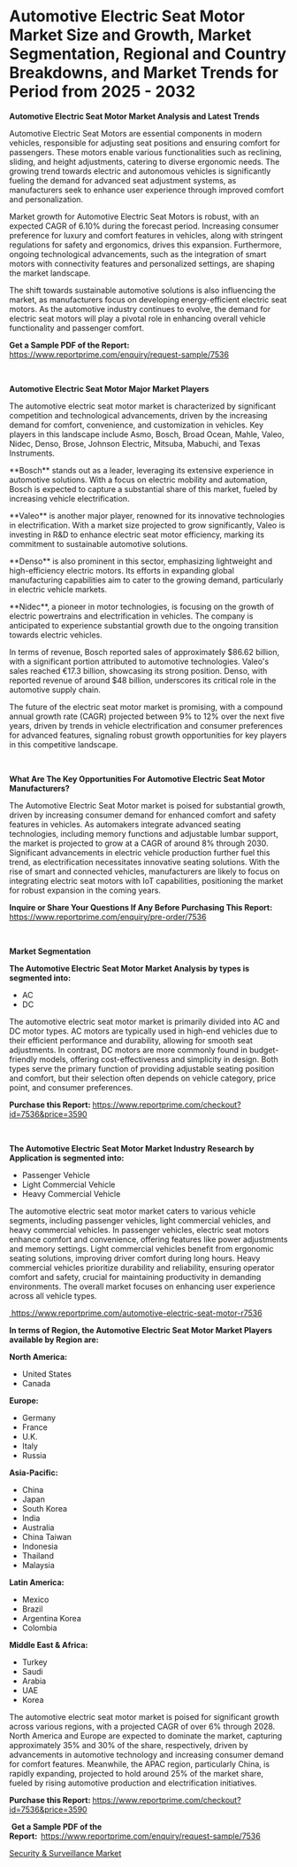 <p><h1>Automotive Electric Seat Motor Market Size and Growth, Market Segmentation, Regional and Country Breakdowns, and Market Trends for Period from 2025 -  2032</h1></p><p><strong>Automotive Electric Seat Motor Market Analysis and Latest Trends</strong></p>
<p><p>Automotive Electric Seat Motors are essential components in modern vehicles, responsible for adjusting seat positions and ensuring comfort for passengers. These motors enable various functionalities such as reclining, sliding, and height adjustments, catering to diverse ergonomic needs. The growing trend towards electric and autonomous vehicles is significantly fueling the demand for advanced seat adjustment systems, as manufacturers seek to enhance user experience through improved comfort and personalization.</p><p>Market growth for Automotive Electric Seat Motors is robust, with an expected CAGR of 6.10% during the forecast period. Increasing consumer preference for luxury and comfort features in vehicles, along with stringent regulations for safety and ergonomics, drives this expansion. Furthermore, ongoing technological advancements, such as the integration of smart motors with connectivity features and personalized settings, are shaping the market landscape.</p><p>The shift towards sustainable automotive solutions is also influencing the market, as manufacturers focus on developing energy-efficient electric seat motors. As the automotive industry continues to evolve, the demand for electric seat motors will play a pivotal role in enhancing overall vehicle functionality and passenger comfort.</p></p>
<p><strong>Get a Sample PDF of the Report:&nbsp;</strong> <a href="https://www.reportprime.com/enquiry/request-sample/7536?utm_campaign=2778&utm_medium=2&utm_source=Github&utm_content=ia&utm_term=19032025&utm_id=automotive-electric-seat-motor">https://www.reportprime.com/enquiry/request-sample/7536</a></p>
<p>&nbsp;</p>
<p><strong>Automotive Electric Seat Motor Major Market Players</strong></p>
<p><p>The automotive electric seat motor market is characterized by significant competition and technological advancements, driven by the increasing demand for comfort, convenience, and customization in vehicles. Key players in this landscape include Asmo, Bosch, Broad Ocean, Mahle, Valeo, Nidec, Denso, Brose, Johnson Electric, Mitsuba, Mabuchi, and Texas Instruments.</p><p>**Bosch** stands out as a leader, leveraging its extensive experience in automotive solutions. With a focus on electric mobility and automation, Bosch is expected to capture a substantial share of this market, fueled by increasing vehicle electrification.</p><p>**Valeo** is another major player, renowned for its innovative technologies in electrification. With a market size projected to grow significantly, Valeo is investing in R&D to enhance electric seat motor efficiency, marking its commitment to sustainable automotive solutions.</p><p>**Denso** is also prominent in this sector, emphasizing lightweight and high-efficiency electric motors. Its efforts in expanding global manufacturing capabilities aim to cater to the growing demand, particularly in electric vehicle markets.</p><p>**Nidec**, a pioneer in motor technologies, is focusing on the growth of electric powertrains and electrification in vehicles. The company is anticipated to experience substantial growth due to the ongoing transition towards electric vehicles.</p><p>In terms of revenue, Bosch reported sales of approximately $86.62 billion, with a significant portion attributed to automotive technologies. Valeo's sales reached €17.3 billion, showcasing its strong position. Denso, with reported revenue of around $48 billion, underscores its critical role in the automotive supply chain. </p><p>The future of the electric seat motor market is promising, with a compound annual growth rate (CAGR) projected between 9% to 12% over the next five years, driven by trends in vehicle electrification and consumer preferences for advanced features, signaling robust growth opportunities for key players in this competitive landscape.</p></p>
<p>&nbsp;</p>
<p><strong>What Are The Key Opportunities For Automotive Electric Seat Motor Manufacturers?</strong></p>
<p><p>The Automotive Electric Seat Motor market is poised for substantial growth, driven by increasing consumer demand for enhanced comfort and safety features in vehicles. As automakers integrate advanced seating technologies, including memory functions and adjustable lumbar support, the market is projected to grow at a CAGR of around 8% through 2030. Significant advancements in electric vehicle production further fuel this trend, as electrification necessitates innovative seating solutions. With the rise of smart and connected vehicles, manufacturers are likely to focus on integrating electric seat motors with IoT capabilities, positioning the market for robust expansion in the coming years.</p></p>
<p><strong>Inquire or Share Your Questions If Any Before Purchasing This Report:</strong> <a href="https://www.reportprime.com/enquiry/pre-order/7536?utm_campaign=2778&utm_medium=2&utm_source=Github&utm_content=ia&utm_term=19032025&utm_id=automotive-electric-seat-motor">https://www.reportprime.com/enquiry/pre-order/7536</a></p>
<p>&nbsp;</p>
<p><strong>Market Segmentation</strong></p>
<p><strong>The Automotive Electric Seat Motor Market Analysis by types is segmented into:</strong></p>
<p><ul><li>AC</li><li>DC</li></ul></p>
<p><p>The automotive electric seat motor market is primarily divided into AC and DC motor types. AC motors are typically used in high-end vehicles due to their efficient performance and durability, allowing for smooth seat adjustments. In contrast, DC motors are more commonly found in budget-friendly models, offering cost-effectiveness and simplicity in design. Both types serve the primary function of providing adjustable seating position and comfort, but their selection often depends on vehicle category, price point, and consumer preferences.</p></p>
<p><strong>Purchase this Report:&nbsp;</strong><a href="https://www.reportprime.com/checkout?id=7536&price=3590&utm_campaign=2778&utm_medium=2&utm_source=Github&utm_content=ia&utm_term=19032025&utm_id=automotive-electric-seat-motor">https://www.reportprime.com/checkout?id=7536&price=3590</a></p>
<p>&nbsp;</p>
<p><strong>The Automotive Electric Seat Motor Market Industry Research by Application is segmented into:</strong></p>
<p><ul><li>Passenger Vehicle</li><li>Light Commercial Vehicle</li><li>Heavy Commercial Vehicle</li></ul></p>
<p><p>The automotive electric seat motor market caters to various vehicle segments, including passenger vehicles, light commercial vehicles, and heavy commercial vehicles. In passenger vehicles, electric seat motors enhance comfort and convenience, offering features like power adjustments and memory settings. Light commercial vehicles benefit from ergonomic seating solutions, improving driver comfort during long hours. Heavy commercial vehicles prioritize durability and reliability, ensuring operator comfort and safety, crucial for maintaining productivity in demanding environments. The overall market focuses on enhancing user experience across all vehicle types.</p></p>
<p><a href="https://www.reportprime.com/automotive-electric-seat-motor-r7536?utm_campaign=2778&utm_medium=2&utm_source=Github&utm_content=ia&utm_term=19032025&utm_id=automotive-electric-seat-motor">&nbsp;https://www.reportprime.com/automotive-electric-seat-motor-r7536</a></p>
<p><strong>In terms of Region, the Automotive Electric Seat Motor Market Players available by Region are:</strong></p>
<p>
    <p> <strong> North America: </strong>
        <ul>
            <li>United States</li>
            <li>Canada</li>
        </ul>
        </p> 
    <p> <strong> Europe: </strong>
        <ul>
            <li>Germany</li>
            <li>France</li>
            <li>U.K.</li>
            <li>Italy</li>
            <li>Russia</li>
        </ul>
        </p> 
    <p> <strong> Asia-Pacific: </strong>
        <ul>
            <li>China</li>
            <li>Japan</li>
            <li>South Korea</li>
            <li>India</li>
            <li>Australia</li>
            <li>China Taiwan</li>
            <li>Indonesia</li>
            <li>Thailand</li>
            <li>Malaysia</li>
        </ul>
        </p> 
    <p> <strong> Latin America: </strong>
        <ul>
            <li>Mexico</li>
            <li>Brazil</li>
            <li>Argentina Korea</li>
            <li>Colombia</li>
        </ul>
        </p> 
    <p> <strong> Middle East & Africa: </strong>
        <ul>
            <li>Turkey</li>
            <li>Saudi</li>
            <li>Arabia</li>
            <li>UAE</li>
            <li>Korea</li>
        </ul>
    </p>
    </p>
<p><p>The automotive electric seat motor market is poised for significant growth across various regions, with a projected CAGR of over 6% through 2028. North America and Europe are expected to dominate the market, capturing approximately 35% and 30% of the share, respectively, driven by advancements in automotive technology and increasing consumer demand for comfort features. Meanwhile, the APAC region, particularly China, is rapidly expanding, projected to hold around 25% of the market share, fueled by rising automotive production and electrification initiatives.</p></p>
<p><strong>Purchase this Report: </strong><a href="https://www.reportprime.com/checkout?id=7536&price=3590&utm_campaign=2778&utm_medium=2&utm_source=Github&utm_content=ia&utm_term=19032025&utm_id=automotive-electric-seat-motor">https://www.reportprime.com/checkout?id=7536&price=3590</a></p>
<p>&nbsp;<strong>Get a Sample PDF of the Report:&nbsp;&nbsp;</strong><a href="https://www.reportprime.com/enquiry/request-sample/7536?utm_campaign=2778&utm_medium=2&utm_source=Github&utm_content=ia&utm_term=19032025&utm_id=automotive-electric-seat-motor">https://www.reportprime.com/enquiry/request-sample/7536</a></p>
<p><strong></strong></p>
<p><p><a href="https://github.com/tigoryemm/Market-Research-Report-List-1/blob/main/security-surveillance-market.md?utm_campaign=2778&utm_medium=2&utm_source=Github&utm_content=ia&utm_term=19032025&utm_id=automotive-electric-seat-motor">Security & Surveillance Market</a></p></p>